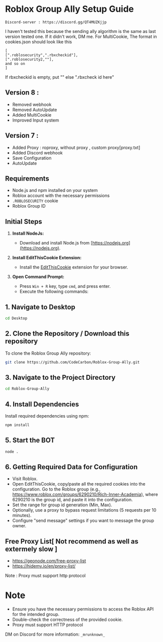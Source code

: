 # Roblox Group Ally Setup Guide


`Discord-server : https://discord.gg/QT4MUZKjjp`  


I haven't tested this because the sending ally algorithm is the same as last version tested one. If it didn't work, DM me.
For MultiCookie,
The format in cookies.json should look like this
```
[
[".roblosecurity",".rbxcheckid"],
[".roblosecurity2,""],
and so on
]
```
If rbxcheckid is empty, put "" else ".rbxcheck id here"

## Version 8 :
- Removed webhook
- Removed AutoUpdate
- Added MultiCookie
- Improved Input system


## Version 7 : 
- Added Proxy : roproxy, without proxy , custom proxy[proxy.txt]
- Added Discord webhook
- Save Configuration
- AutoUpdate 

## Requirements
- Node.js and npm installed on your system
- Roblox account with the necessary permissions
- `.ROBLOSECURITY` cookie
- Roblox Group ID

## Initial Steps
1. **Install NodeJs:**
   - Download and install Node.js from [https://nodejs.org](https://nodejs.org).

2. **Install EditThisCookie Extension:**
   - Install the [EditThisCookie](https://chromewebstore.google.com/detail/editthiscookie/fngmhnnpilhplaeedifhccceomclgfbg) extension for your browser.

3. **Open Command Prompt:**
   - Press `Win + R` key, type `cmd`, and press enter.
   - Execute the following commands:

## 1. Navigate to Desktop
```bash
cd Desktop
```
## 2. Clone the Repository / Download this repository
To clone the Roblox Group Ally repository:
```bash
git clone https://github.com/CodeCarbon/Roblox-Group-Ally.git
```
## 3. Navigate to the Project Directory
```bash
cd Roblox-Group-Ally
```

## 4. Install Dependencies
Install required dependencies using npm:
```bash
npm install
```
## 5. Start the BOT
```bash
node .
```

## 6. Getting Required Data for Configuration
- Visit Roblox.
- Open EditThisCookie, copy/paste all the required cookies into the configuration.
Go to the Roblox group (e.g., https://www.roblox.com/groups/6290210/Rich-Inner-Academia), where 6290210 is the group id, and paste it into the configuration.
- Set the range for group id generation (Min, Max).
- Optionally, use a proxy to bypass request limitations (5 requests per 10 minutes).
- Configure "send message" settings if you want to message the group owner.


## Free Proxy List[ Not recommend as well as extermely slow ]
- https://geonode.com/free-proxy-list
- https://hidemy.io/en/proxy-list/

Note : Proxy must support http protocol
# Note
- Ensure you have the necessary permissions to access the Roblox API for the intended group.
- Double-check the correctness of the provided cookie.
- Proxy must support HTTP protocol


DM on Discord for more information:  `_mrunknown_`
